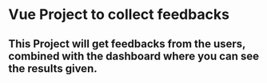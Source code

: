 # Vue Project to collect feedbacks

## This Project will get feedbacks from the users, combined with the dashboard where you can see the results given. 
